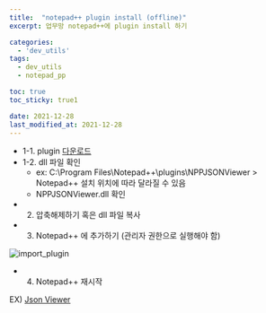 ```yaml
---
title:  "notepad++ plugin install (offline)"
excerpt: 업무망 notepad++에 plugin install 하기

categories:
  - 'dev_utils'
tags:
  - dev_utils
  - notepad_pp

toc: true
toc_sticky: true1

date: 2021-12-28
last_modified_at: 2021-12-28
---
```


* 1-1. plugin [다운로드](https://sourceforge.net/projects/npp-plugins/)
* 1-2. dll 파일 확인
    + ex: C:\Program Files\Notepad++\plugins\NPPJSONViewer > Notepad++ 설치 위치에 따라 달라질 수 있음
    + NPPJSONViewer.dll 확인
* 2. 압축해제하기 혹은 dll 파일 복사
* 3. Notepad++ 에 추가하기 (관리자 권한으로 실행해야 함)

![import_plugin]({{"/assets/img/tool/notepadpp_import_plugin.png"}})

* 4. Notepad++ 재시작

EX) [Json Viewer](https://github.com/kapilratnani/JSON-Viewer)

